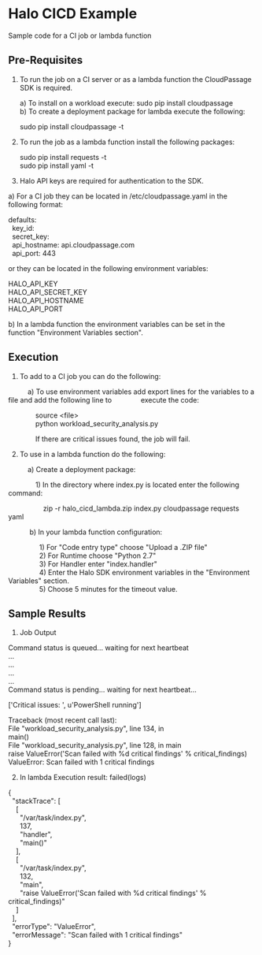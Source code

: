 # Halo CICD Example
Sample code for a CI job or lambda function

Pre-Requisites
-

1) To run the job on a CI server or as a lambda function the CloudPassage 
SDK is required.  
    
   a) To install on a workload execute: sudo pip install cloudpassage  
   b) To create a deployment package for lambda execute the following:  
  
   sudo pip install cloudpassage -t <path to directory where index.py is  
   located>

2) To run the job as a lambda function install the following packages:  
  
    sudo pip install requests -t <path to directory where index.py is  
    located>  
    sudo pip install yaml -t <path to directory where index.py is  
    located>
    
3) Halo API keys are required for authentication to the SDK.  
  
  a) For a CI job they can be located in /etc/cloudpassage.yaml in the   
  following format:
  
  defaults:  
  &nbsp;&nbsp;key_id:  
  &nbsp;&nbsp;secret_key:  
  &nbsp;&nbsp;api_hostname: api.cloudpassage.com  
  &nbsp;&nbsp;api_port: 443
    
  or they can be located in the following environment variables:  
    
  HALO_API_KEY  
  HALO_API_SECRET_KEY  
  HALO_API_HOSTNAME  
  HALO_API_PORT
  
  b) In a lambda function the environment variables can be set in the  
  function "Environment Variables section".
  
 Execution
 -
 
 1) To add to a CI job you can do the following:  
  
  &nbsp;&nbsp;&nbsp;&nbsp;&nbsp;&nbsp;&nbsp;&nbsp;&nbsp;&nbsp;a) To use environment variables add export lines for the variables to a
  file and add the following line to &nbsp;&nbsp;&nbsp;&nbsp;&nbsp;&nbsp;&nbsp;&nbsp;&nbsp;&nbsp;&nbsp;&nbsp;&nbsp;&nbsp;execute the code:  
    
  &nbsp;&nbsp;&nbsp;&nbsp;&nbsp;&nbsp;&nbsp;&nbsp;&nbsp;&nbsp;&nbsp;&nbsp;&nbsp;&nbsp;source \<file>  
  &nbsp;&nbsp;&nbsp;&nbsp;&nbsp;&nbsp;&nbsp;&nbsp;&nbsp;&nbsp;&nbsp;&nbsp;&nbsp;&nbsp;python workload_security_analysis.py  
  
  &nbsp;&nbsp;&nbsp;&nbsp;&nbsp;&nbsp;&nbsp;&nbsp;&nbsp;&nbsp;&nbsp;&nbsp;&nbsp;&nbsp;If there are critical issues found, the job will fail.  
  
 2) To use in a lambda function do the following:  
   
 &nbsp;&nbsp;&nbsp;&nbsp;&nbsp;&nbsp;&nbsp;&nbsp;&nbsp;&nbsp;a) Create a deployment package:  
   
   &nbsp;&nbsp;&nbsp;&nbsp;&nbsp;&nbsp;&nbsp;&nbsp;&nbsp;&nbsp;&nbsp;&nbsp;&nbsp;&nbsp;1) In the directory where index.py is located enter the following command:
   
   &nbsp;&nbsp;&nbsp;&nbsp;&nbsp;&nbsp;&nbsp;&nbsp;&nbsp;&nbsp;&nbsp;&nbsp;&nbsp;&nbsp;&nbsp;&nbsp;&nbsp;&nbsp;zip -r halo_cicd_lambda.zip index.py cloudpassage requests yaml   
       
 &nbsp;&nbsp;&nbsp;&nbsp;&nbsp;&nbsp;&nbsp;&nbsp;&nbsp;&nbsp;&nbsp;b) In your lambda function configuration:
   
   &nbsp;&nbsp;&nbsp;&nbsp;&nbsp;&nbsp;&nbsp;&nbsp;&nbsp;&nbsp;&nbsp;&nbsp;&nbsp;&nbsp;&nbsp;&nbsp;1) For "Code entry type" choose "Upload a .ZIP file"  
   &nbsp;&nbsp;&nbsp;&nbsp;&nbsp;&nbsp;&nbsp;&nbsp;&nbsp;&nbsp;&nbsp;&nbsp;&nbsp;&nbsp;&nbsp;&nbsp;2) For Runtime choose "Python 2.7"  
   &nbsp;&nbsp;&nbsp;&nbsp;&nbsp;&nbsp;&nbsp;&nbsp;&nbsp;&nbsp;&nbsp;&nbsp;&nbsp;&nbsp;&nbsp;&nbsp;3) For Handler enter "index.handler"  
   &nbsp;&nbsp;&nbsp;&nbsp;&nbsp;&nbsp;&nbsp;&nbsp;&nbsp;&nbsp;&nbsp;&nbsp;&nbsp;&nbsp;&nbsp;&nbsp;4) Enter the Halo SDK environment variables in the "Environment Variables"
      section.  
   &nbsp;&nbsp;&nbsp;&nbsp;&nbsp;&nbsp;&nbsp;&nbsp;&nbsp;&nbsp;&nbsp;&nbsp;&nbsp;&nbsp;&nbsp;&nbsp;5) Choose 5 minutes for the timeout value.
   
Sample Results
-

1) Job Output

Command status is queued... waiting for next heartbeat  
...  
...  
...   
...  
Command status is pending... waiting for next heartbeat...  
  
['Critical issues: ', u'PowerShell running']  
  
Traceback (most recent call last):  
  File "workload_security_analysis.py", line 134, in <module>  
    main()  
  File "workload_security_analysis.py", line 128, in main  
    raise ValueError('Scan failed with %d critical findings' % critical_findings)  
ValueError: Scan failed with 1 critical findings

2) In lambda Execution result: failed(logs)
  
{  
  &nbsp;&nbsp;"stackTrace": [  
  &nbsp;&nbsp;&nbsp;&nbsp;[  
  &nbsp;&nbsp;&nbsp;&nbsp;&nbsp;&nbsp;"/var/task/index.py",  
  &nbsp;&nbsp;&nbsp;&nbsp;&nbsp;&nbsp;137,  
  &nbsp;&nbsp;&nbsp;&nbsp;&nbsp;&nbsp;"handler",  
  &nbsp;&nbsp;&nbsp;&nbsp;&nbsp;&nbsp;"main()"  
  &nbsp;&nbsp;&nbsp;&nbsp;],  
  &nbsp;&nbsp;&nbsp;&nbsp;[  
  &nbsp;&nbsp;&nbsp;&nbsp;&nbsp;&nbsp;"/var/task/index.py",  
  &nbsp;&nbsp;&nbsp;&nbsp;&nbsp;&nbsp;132,  
  &nbsp;&nbsp;&nbsp;&nbsp;&nbsp;&nbsp;"main",  
  &nbsp;&nbsp;&nbsp;&nbsp;&nbsp;&nbsp;"raise ValueError('Scan failed with %d critical findings' % critical_findings)"  
  &nbsp;&nbsp;&nbsp;&nbsp;]  
  &nbsp;&nbsp;],  
  &nbsp;&nbsp;"errorType": "ValueError",  
  &nbsp;&nbsp;"errorMessage": "Scan failed with 1 critical findings"  
}  

